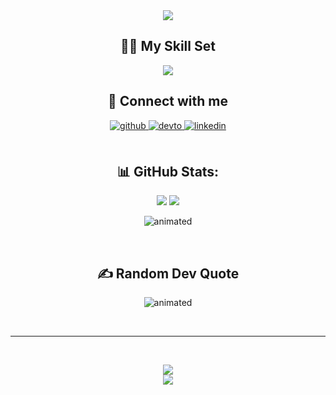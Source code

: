 <div align="center">

  <a href="https://git.io/typing-svg">
    <img src="https://readme-typing-svg.herokuapp.com/?lines=<+👋+Hello,+World!+/>;+<+👋+Hola,+World!+/>;+<+👋+Namaste,+World!+/>;+<+👋+أهلا,+World!+/>;+<+👋+Nĭ+Hăo,+World!+/>;+<+👋+Bonjour,+World!+/>;+<+👋+Ciao,+World!+/>;&center=true&size=30">
  </a>

  
<h2 align="center">👨‍💻 My Skill Set</h2>  
<p align="center"> 
  <img src="https://skillicons.dev/icons?i=androidstudio,arduino,atom,bash,c,cs,cpp,cloudflare,css,dart,discord,bots,dotnet,eclipse,firebase,flutter,git,github,heroku,html,idea,java,js,kotlin,linux,md,mongodb,mysql,nodejs,php,powershell,processing,py,react,sqlite,stackoverflow,selenium,unity,visualstudio,vscode">
</p>



## 🔌 Connect with me  
<div align="center">
<a href="https://github.com/samehel" target="_blank">
<img src=https://img.shields.io/badge/github-%2324292e.svg?&style=for-the-badge&logo=github&logoColor=white alt=github style="margin-bottom: 5px;" />
</a>
<a href="https://dev.to/samehel" target="_blank">
<img src=https://img.shields.io/badge/dev.to-%2308090A.svg?&style=for-the-badge&logo=dev.to&logoColor=white alt=devto style="margin-bottom: 5px;" />
</a>
<a href="https://linkedin.com/in/sameh-elwakeel" target="_blank">
<img src=https://img.shields.io/badge/linkedin-%231E77B5.svg?&style=for-the-badge&logo=linkedin&logoColor=white alt=linkedin style="margin-bottom: 5px;" />
</a>  
</div>  
  

<br/>  


## 📊 GitHub Stats:
![](https://github-readme-stats.vercel.app/api?username=samehel&theme=dark&hide_border=false&include_all_commits=true&count_private=true)
![](https://github-readme-streak-stats.herokuapp.com/?user=samehel&theme=dark&hide_border=false)<br/>
<p align="center">
  <img src="https://github-readme-stats.vercel.app/api/top-langs/?username=samehel&theme=dark&hide_border=false&include_all_commits=true&count_private=true&layout=compact" alt="animated" />
</p>
<br/>  

## ✍️ Random Dev Quote
<p align="center">
  <img src="https://quotes-github-readme.vercel.app/api?type=vetical&theme=tokyonight" alt="animated" />
</p><br/>

---
<br/>

[![](https://visitcount.itsvg.in/api?id=samehel&icon=2&color=2)](https://visitcount.itsvg.in)<br/>
<a href="https://paypal.me/SamehOfficial" target="_blank" style="display: inline-block;">
    <img
        src="https://img.shields.io/badge/Donate-PayPal-blue.svg?style=flat-square&logo=paypal" 
        align="center"
    />
</a>
<br />
</div>  
